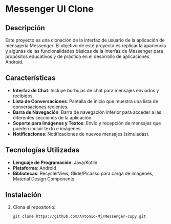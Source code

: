 # Messenger UI Clone

## Descripción

Este proyecto es una clonación de la interfaz de usuario de la aplicación de mensajería Messenger. 
El objetivo de este proyecto es replicar la apariencia y algunas de las funcionalidades básicas de la interfaz de Messenger para propósitos educativos y de práctica en el desarrollo de aplicaciones Android.

## Características

- **Interfaz de Chat**: Incluye burbujas de chat para mensajes enviados y recibidos.
- **Lista de Conversaciones**: Pantalla de inicio que muestra una lista de conversaciones recientes.
- **Barra de Navegación**: Barra de navegación inferior para acceder a las diferentes secciones de la aplicación.
- **Soporte para Imágenes y Textos**: Envío y recepción de mensajes que pueden incluir texto e imágenes.
- **Notificaciones**: Notificaciones de nuevos mensajes (simuladas).

## Tecnologías Utilizadas

- **Lenguaje de Programación**: Java/Kotlin
- **Plataforma**: Android
- **Bibliotecas**: RecyclerView, Glide/Picasso para carga de imágenes, Material Design Components

## Instalación

1. Clona el repositorio:
   ```bash
   git clone https://github.com/Antonio-Mj/Messenger-copy.git
